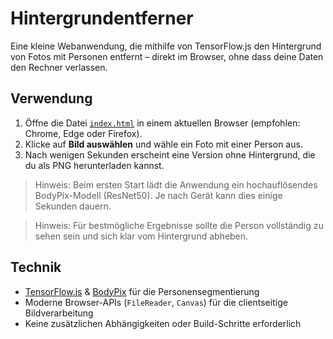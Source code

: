 # Hintergrundentferner

Eine kleine Webanwendung, die mithilfe von TensorFlow.js den Hintergrund von Fotos mit Personen entfernt – direkt im Browser, ohne dass deine Daten den Rechner verlassen.

## Verwendung

1. Öffne die Datei [`index.html`](index.html) in einem aktuellen Browser (empfohlen: Chrome, Edge oder Firefox).
2. Klicke auf **Bild auswählen** und wähle ein Foto mit einer Person aus.
3. Nach wenigen Sekunden erscheint eine Version ohne Hintergrund, die du als PNG herunterladen kannst.

> Hinweis: Beim ersten Start lädt die Anwendung ein hochauflösendes BodyPix-Modell (ResNet50). Je nach Gerät kann dies einige Sekunden dauern.

> Hinweis: Für bestmögliche Ergebnisse sollte die Person vollständig zu sehen sein und sich klar vom Hintergrund abheben.

## Technik

- [TensorFlow.js](https://www.tensorflow.org/js) & [BodyPix](https://github.com/tensorflow/tfjs-models/tree/master/body-pix) für die Personensegmentierung
- Moderne Browser-APIs (`FileReader`, `Canvas`) für die clientseitige Bildverarbeitung
- Keine zusätzlichen Abhängigkeiten oder Build-Schritte erforderlich
